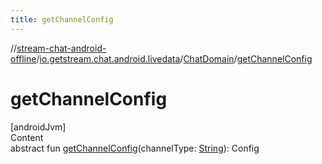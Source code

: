 ```yaml
---
title: getChannelConfig
---
```

//[stream-chat-android-offline](../../../index.md)/[io.getstream.chat.android.livedata](../index.md)/[ChatDomain](index.md)/[getChannelConfig](getChannelConfig.md)



# getChannelConfig  
[androidJvm]  
Content  
abstract fun [getChannelConfig](getChannelConfig.md)(channelType: [String](https://kotlinlang.org/api/latest/jvm/stdlib/kotlin/-string/index.html)): Config  



